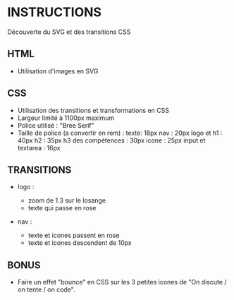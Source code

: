 # INSTRUCTIONS
Découverte du SVG et des transitions CSS

## HTML
- Utilisation d'images en SVG

## CSS
- Utilisation des transitions et transformations en CSS
- Largeur limité à 1100px maximum
- Police utilisé : "Bree Serif"
- Taille de police (a convertir en rem) :
    texte: 18px
    nav : 20px
    logo et h1 : 40px
    h2 : 35px
    h3 des compétences : 30px
    icone : 25px
    input et textarea : 16px

## TRANSITIONS
- logo :
    - zoom de 1.3 sur le losange
    - texte qui passe en rose

- nav :
    - texte et icones passent en rose
    - texte et icones descendent de 10px


## BONUS
- Faire un effet "bounce" en CSS sur les 3 petites icones de "On discute / on tente / on code".
